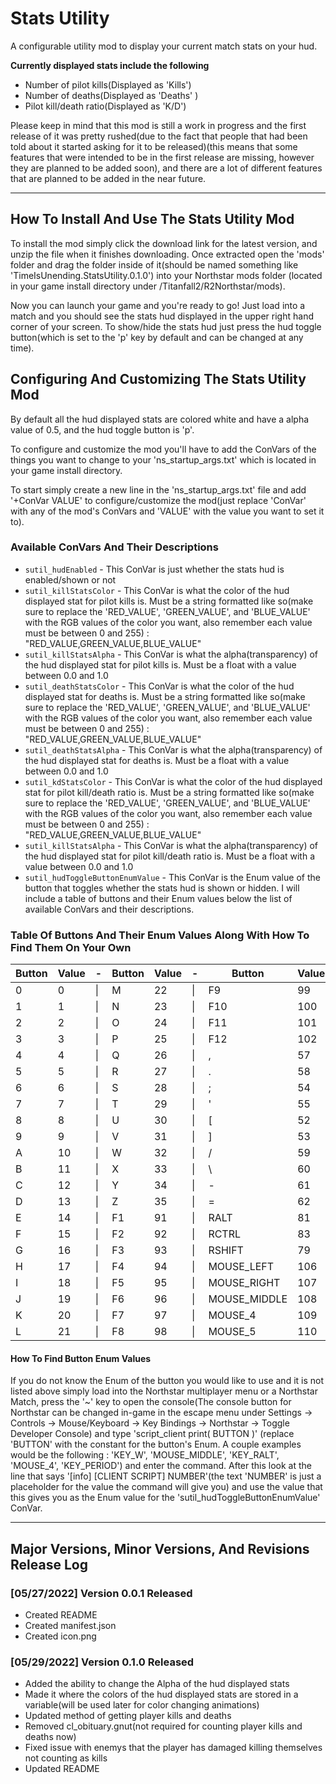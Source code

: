 # Stats Utility
A configurable utility mod to display your current match stats on your hud.

**Currently displayed stats include the following**

- Number of pilot kills(Displayed as 'Kills')
- Number of deaths(Displayed as 'Deaths' )
- Pilot kill/death ratio(Displayed as 'K/D')

Please keep in mind that this mod is still a work in progress and the first release of it was pretty rushed(due to the fact that people that had been told about it started asking for it to be released)(this means that some features that were intended to be in the first release are missing, however they are planned to be added soon), and there are a lot of different features that are planned to be added in the near future.

<hr>

## How To Install And Use The Stats Utility Mod
To install the mod simply click the download link for the latest version, and unzip the file when it finishes downloading. Once extracted open the 'mods' folder and drag the folder inside of it(should be named something like 'TimeIsUnending.StatsUtility.0.1.0') into your Northstar mods folder (located in your game install directory under /Titanfall2/R2Northstar/mods).

Now you can launch your game and you're ready to go! Just load into a match and you should see the stats hud displayed in the upper right hand corner of your screen. To show/hide the stats hud just press the hud toggle button(which is set to the 'p' key by default and can be changed at any time).

## Configuring And Customizing The Stats Utility Mod
By default all the hud displayed stats are colored white and have a alpha value of 0.5, and the hud toggle button is 'p'.

To configure and customize the mod you'll have to add the ConVars of the things you want to change to your 'ns_startup_args.txt' which is located in your game install directory.

To start simply create a new line in the 'ns_startup_args.txt' file and add '+ConVar VALUE' to configure/customize the mod(just replace 'ConVar' with any of the mod's ConVars  and 'VALUE' with the value you want to set it to).

### Available ConVars And Their Descriptions
- `sutil_hudEnabled` - This ConVar is just whether the stats hud is enabled/shown or not
- `sutil_killStatsColor` - This ConVar is what the color of the hud displayed stat for pilot kills is. Must be a string formatted like so(make sure to replace the 'RED_VALUE', 'GREEN_VALUE', and 'BLUE_VALUE' with the RGB values of the color you want, also remember each value must be between 0 and 255) : "RED_VALUE,GREEN_VALUE,BLUE_VALUE"
- `sutil_killStatsAlpha` - This ConVar is what the alpha(transparency) of the hud displayed stat for pilot kills is. Must be a float with a value between 0.0 and 1.0
- `sutil_deathStatsColor` - This ConVar is what the color of the hud displayed stat for deaths is. Must be a string formatted like so(make sure to replace the 'RED_VALUE', 'GREEN_VALUE', and 'BLUE_VALUE' with the RGB values of the color you want, also remember each value must be between 0 and 255) : "RED_VALUE,GREEN_VALUE,BLUE_VALUE"
- `sutil_deathStatsAlpha` - This ConVar is what the alpha(transparency) of the hud displayed stat for deaths is. Must be a float with a value between 0.0 and 1.0
- `sutil_kdStatsColor` - This ConVar is what the color of the hud displayed stat for pilot kill/death ratio is. Must be a string formatted like so(make sure to replace the 'RED_VALUE', 'GREEN_VALUE', and 'BLUE_VALUE' with the RGB values of the color you want, also remember each value must be between 0 and 255) : "RED_VALUE,GREEN_VALUE,BLUE_VALUE"
- `sutil_killStatsAlpha` - This ConVar is what the alpha(transparency) of the hud displayed stat for pilot kill/death ratio is. Must be a float with a value between 0.0 and 1.0
- `sutil_hudToggleButtonEnumValue` - This ConVar is the Enum value of the button that toggles whether the stats hud is shown or hidden. I will include a table of buttons and their Enum values below the list of available ConVars and their descriptions.

### Table Of Buttons And Their Enum Values Along With How To Find Them On Your Own
| Button | Value | \- | Button | Value | \- | Button | Value |
|----------|-----|---|----------|-----|---|----------|-----|
| 0 | 0 | \| | M | 22 | \| | F9 | 99 |
| 1 | 1 | \| | N | 23 | \| | F10 | 100 |
| 2 | 2 | \| | O | 24 | \| | F11 | 101 |
| 3 | 3 | \| | P | 25 | \| | F12 | 102 |
| 4 | 4 | \| | Q | 26 | \| | , | 57 |
| 5 | 5 | \| | R | 27 | \| | . | 58 |
| 6 | 6 | \| | S | 28 | \| | ; | 54 |
| 7 | 7 | \| | T | 29 | \| | ' | 55 |
| 8 | 8 | \| | U | 30 | \| | [ | 52 |
| 9 | 9 | \| | V | 31 | \| | ] | 53 |
| A | 10 | \| | W | 32 | \| | / | 59 |
| B | 11 | \| | X | 33 | \| | \ | 60 |
| C | 12 | \| | Y | 34 | \| | - | 61 |
| D | 13 | \| | Z | 35 | \| | = | 62 |
| E | 14 | \| | F1 | 91 | \| | RALT | 81 |
| F | 15 | \| | F2 | 92 | \| | RCTRL | 83 |
| G | 16 | \| | F3 | 93 | \| | RSHIFT | 79 |
| H | 17 | \| | F4 | 94 | \| | MOUSE_LEFT | 106 |
| I | 18 | \| | F5 | 95 | \| | MOUSE_RIGHT | 107 |
| J | 19 | \| | F6 | 96 | \| | MOUSE_MIDDLE | 108 |
| K | 20 | \| | F7 | 97 | \| | MOUSE_4 | 109 |
| L | 21 | \| | F8 | 98 | \| | MOUSE_5 | 110 |

#### How To Find Button Enum Values
If you do not know the Enum of the button you would like to use and it is not listed above simply load into the Northstar multiplayer menu or a Northstar Match, press the '~' key to open the console(The console button for Northstar can be changed in-game in the escape menu under Settings -> Controls -> Mouse/Keyboard -> Key Bindings -> Northstar -> Toggle Developer Console) and type 'script_client print( BUTTON )' (replace 'BUTTON' with the constant for the button's Enum. A couple examples would be the following : 'KEY_W', 'MOUSE_MIDDLE', 'KEY_RALT', 'MOUSE_4', 'KEY_PERIOD') and enter the command. After this look at the line that says '[info] [CLIENT SCRIPT] NUMBER'(the text 'NUMBER' is just a placeholder for the value the command will give you) and use the value that this gives you as the Enum value for the 'sutil_hudToggleButtonEnumValue' ConVar.

<hr>

## Major Versions, Minor Versions, And Revisions Release Log

### [05/27/2022] Version 0.0.1 Released
- Created README
- Created manifest.json
- Created icon.png

### [05/29/2022] Version 0.1.0 Released
- Added the ability to change the Alpha of the hud displayed stats
- Made it where the colors of the hud displayed stats are stored in a variable(will be used later for color changing animations)
- Updated method of getting player kills and deaths
- Removed cl_obituary.gnut(not required for counting player kills and deaths now)
- Fixed issue with enemys that the player has damaged killing themselves not counting as kills
- Updated README
